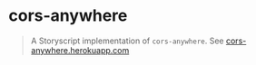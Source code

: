 # cors-anywhere

> A Storyscript implementation of `cors-anywhere`. See
> [cors-anywhere.herokuapp.com](https://github.com/Rob--W/cors-anywhere/)
